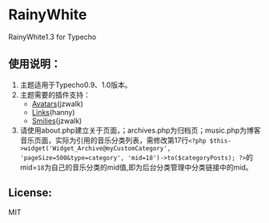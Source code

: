 RainyWhite
==========

RainyWhite1.3 for Typecho 

使用说明：
---------

1. 主题适用于Typecho0.9、1.0版本。
2. 主题需要的插件支持：
   - [Avatars](https://github.com/jzwalk/Avatars)(jzwalk)
   - [Links](http://www.imhan.com/typecho/)(hanny)
   - [Smilies](https://github.com/jzwalk/Smilies)(jzwalk)  
3. 请使用about.php建立关于页面，；archives.php为归档页；music.php为博客音乐页面，实际为引用的音乐分类列表，需修改第17行`<?php $this->widget('Widget_Archive@myCustomCategory', 'pageSize=500&type=category', 'mid=18')->to($categoryPosts); ?>`的mid=`18`为自己的音乐分类的mid值,即为后台分类管理中分类链接中的mid。

License:
--------
MIT
